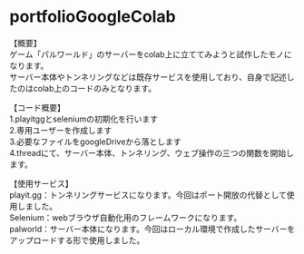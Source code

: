 # portfolioGoogleColab

【概要】  
ゲーム「パルワールド」のサーバーをcolab上に立ててみようと試作したモノになります。  
サーバー本体やトンネリングなどは既存サービスを使用しており、自身で記述したのはcolab上のコードのみとなります。

【コード概要】  
1.playitggとseleniumの初期化を行います  
2.専用ユーザーを作成します  
3.必要なファイルをgoogleDriveから落とします  
4.threadにて、サーバー本体、トンネリング、ウェブ操作の三つの関数を開始します。  

【使用サービス】  
playit.gg：トンネリングサービスになります。今回はポート開放の代替として使用しました。  
Selenium：webブラウザ自動化用のフレームワークになります。  
palworld：サーバー本体になります。今回はローカル環境で作成したサーバーをアップロードする形で使用しました。
